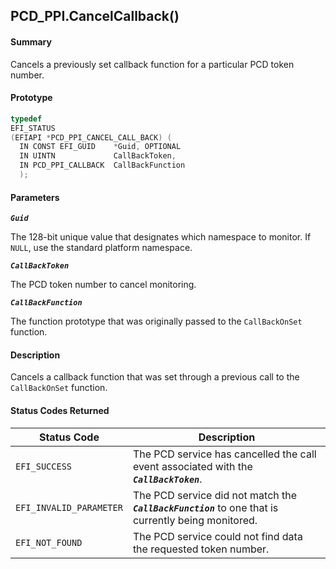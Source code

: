 <!--- @file
  PCD_PPI.CancelCallback()

  Copyright (c) 2009-2017, Intel Corporation. All rights reserved.<BR>

  Redistribution and use in source (original document form) and 'compiled'
  forms (converted to PDF, epub, HTML and other formats) with or without
  modification, are permitted provided that the following conditions are met:

  1) Redistributions of source code (original document form) must retain the
     above copyright notice, this list of conditions and the following
     disclaimer as the first lines of this file unmodified.

  2) Redistributions in compiled form (transformed to other DTDs, converted to
     PDF, epub, HTML and other formats) must reproduce the above copyright
     notice, this list of conditions and the following disclaimer in the
     documentation and/or other materials provided with the distribution.

  THIS DOCUMENTATION IS PROVIDED BY TIANOCORE PROJECT "AS IS" AND ANY EXPRESS OR
  IMPLIED WARRANTIES, INCLUDING, BUT NOT LIMITED TO, THE IMPLIED WARRANTIES OF
  MERCHANTABILITY AND FITNESS FOR A PARTICULAR PURPOSE ARE DISCLAIMED. IN NO
  EVENT SHALL TIANOCORE PROJECT  BE LIABLE FOR ANY DIRECT, INDIRECT, INCIDENTAL,
  SPECIAL, EXEMPLARY, OR CONSEQUENTIAL DAMAGES (INCLUDING, BUT NOT LIMITED TO,
  PROCUREMENT OF SUBSTITUTE GOODS OR SERVICES; LOSS OF USE, DATA, OR PROFITS;
  OR BUSINESS INTERRUPTION) HOWEVER CAUSED AND ON ANY THEORY OF LIABILITY,
  WHETHER IN CONTRACT, STRICT LIABILITY, OR TORT (INCLUDING NEGLIGENCE OR
  OTHERWISE) ARISING IN ANY WAY OUT OF THE USE OF THIS DOCUMENTATION, EVEN IF
  ADVISED OF THE POSSIBILITY OF SUCH DAMAGE.

-->

## PCD_PPI.CancelCallback()

#### Summary

Cancels a previously set callback function for a particular PCD token number.

#### Prototype

```c
typedef
EFI_STATUS
(EFIAPI *PCD_PPI_CANCEL_CALL_BACK) (
  IN CONST EFI_GUID    *Guid, OPTIONAL
  IN UINTN             CallBackToken,
  IN PCD_PPI_CALLBACK  CallBackFunction
  );
```

#### Parameters

**_`Guid`_**

The 128-bit unique value that designates which namespace to monitor. If `NULL`,
use the standard platform namespace.

**_`CallBackToken`_**

The PCD token number to cancel monitoring.

**_`CallBackFunction`_**

The function prototype that was originally passed to the `CallBackOnSet`
function.

#### Description

Cancels a callback function that was set through a previous call to the
`CallBackOnSet` function.

#### Status Codes Returned

| Status Code             | Description                                                                                          |
| ----------------------- | ---------------------------------------------------------------------------------------------------- |
| `EFI_SUCCESS`           | The PCD service has cancelled the call event associated with the **_`CallBackToken`_**.              |
| `EFI_INVALID_PARAMETER` | The PCD service did not match the **_`CallBackFunction`_** to one that is currently being monitored. |
| `EFI_NOT_FOUND`         | The PCD service could not find data the requested token number.                                      |
